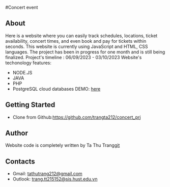 #Concert event

## About <a name="about"></a>
Here is a website where you can easily track schedules, locations, ticket availability, concert times, and even book and pay for tickets within seconds. This website is currently using JavaScript and HTML, CSS languages. The project has been in progress for one month and is still being finalized.
Project's timeline : 06/09/2023 - 03/10/2023
Website's techonology features:  
* NODE.JS
* JAVA
* PHP
* PostgreSQL cloud databases
DEMO: [here](http://127.0.0.1:5500/index.html)

## Getting Started <a name="getting-started"></a>
* Clone from Github:https://github.com/trangta212/concert_prj
  
## Author <a name="author"></a>
Website  code is completely written by Ta Thu Trang[git](https://github.com/trangta212)

## Contacts <a name="contacts"></a>
* Gmail: tathutrang212@gmail.com
* Outlook: trang.tt215152@sis.hust.edu.vn
